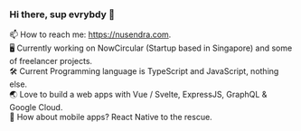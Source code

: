### Hi there, sup evrybdy 👋

📫 How to reach me: https://nusendra.com.  
🖥 Currently working on NowCircular (Startup based in Singapore) and some of freelancer projects.  
🛠 Current Programming language is TypeScript and JavaScript, nothing else.  
🌏 Love to build a web apps with Vue / Svelte, ExpressJS, GraphQL & Google Cloud.  
📱 How about mobile apps? React Native to the rescue.
